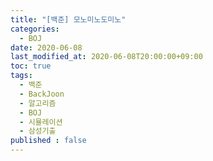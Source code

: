```yaml
---
title: "[백준] 모노미노도미노"
categories: 
  - BOJ
date: 2020-06-08
last_modified_at: 2020-06-08T20:00:00+09:00
toc: true
tags: 
  - 백준
  - BackJoon
  - 알고리즘
  - BOJ
  - 시뮬레이션
  - 삼성기출
published : false
---
```

